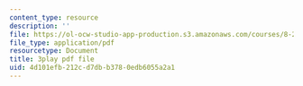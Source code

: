 ```yaml
---
content_type: resource
description: ''
file: https://ol-ocw-studio-app-production.s3.amazonaws.com/courses/8-286-the-early-universe-fall-2013/4d101efb212cd7dbb3780edb6055a2a1_4OinSH6sAUo.pdf
file_type: application/pdf
resourcetype: Document
title: 3play pdf file
uid: 4d101efb-212c-d7db-b378-0edb6055a2a1
---
```

